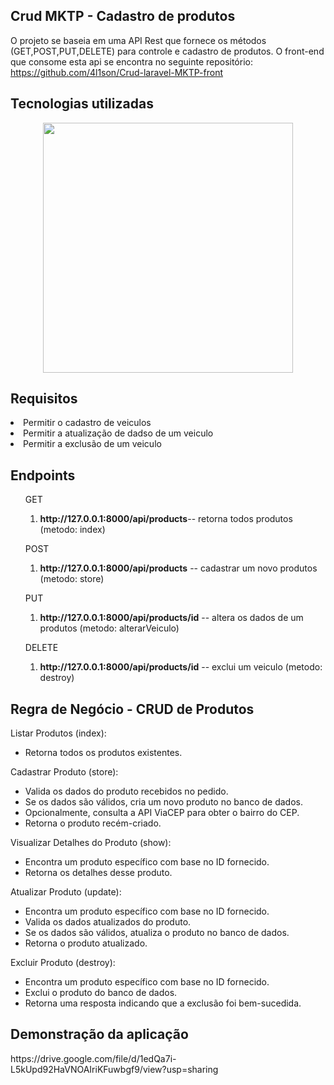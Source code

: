 ## Crud MKTP - Cadastro de produtos
O projeto se baseia em uma API Rest que fornece os métodos (GET,POST,PUT,DELETE) para controle e cadastro de produtos. O front-end que consome esta api se encontra no seguinte repositório: https://github.com/4l1son/Crud-laravel-MKTP-front
<h2>Tecnologias utilizadas</h2>
<p align="center"><a href="https://laravel.com" target="_blank"><img src="https://raw.githubusercontent.com/laravel/art/master/logo-lockup/5%20SVG/2%20CMYK/1%20Full%20Color/laravel-logolockup-cmyk-red.svg" width="400"></a></p>



<h2>Requisitos</h2>
  <li>Permitir o cadastro de veiculos</li>
  <li>Permitir a atualização de dadso de um veiculo</li>
  <li>Permitir a exclusão de um veiculo</li>


  <h2>Endpoints</h2>
<ol>GET<ol>
  <li><b>http://127.0.0.1:8000/api/products</b>-- retorna todos  produtos (metodo: index)</li> </li>
</ol>
</ol>
  <ol>POST<ol>
  <li><b>http://127.0.0.1:8000/api/products</b> -- cadastrar um novo produtos (metodo: store)</li>
</ol>
</ol>
<ol>PUT<ol>
  <li><b>http://127.0.0.1:8000/api/products/id</b> -- altera os dados de um produtos  (metodo: alterarVeiculo)</li>
</ol>
</ol>


<ol>DELETE<ol>
  <li><b>http://127.0.0.1:8000/api/products/id</b> -- exclui um veiculo (metodo: destroy)</li>
</ol>
</ol>

<h2>Regra de Negócio - CRUD de Produtos</h2>

Listar Produtos (index):
- Retorna todos os produtos existentes.

Cadastrar Produto (store):
- Valida os dados do produto recebidos no pedido.
- Se os dados são válidos, cria um novo produto no banco de dados.
- Opcionalmente, consulta a API ViaCEP para obter o bairro do CEP.
- Retorna o produto recém-criado.

Visualizar Detalhes do Produto (show):
- Encontra um produto específico com base no ID fornecido.
- Retorna os detalhes desse produto.

Atualizar Produto (update):
- Encontra um produto específico com base no ID fornecido.
- Valida os dados atualizados do produto.
- Se os dados são válidos, atualiza o produto no banco de dados.
- Retorna o produto atualizado.

Excluir Produto (destroy):
- Encontra um produto específico com base no ID fornecido.
- Exclui o produto do banco de dados.
- Retorna uma resposta indicando que a exclusão foi bem-sucedida.


<h2>Demonstração da aplicação</h2>
<p>https://drive.google.com/file/d/1edQa7i-L5kUpd92HaVNOAIriKFuwbgf9/view?usp=sharing</p>
  

   

